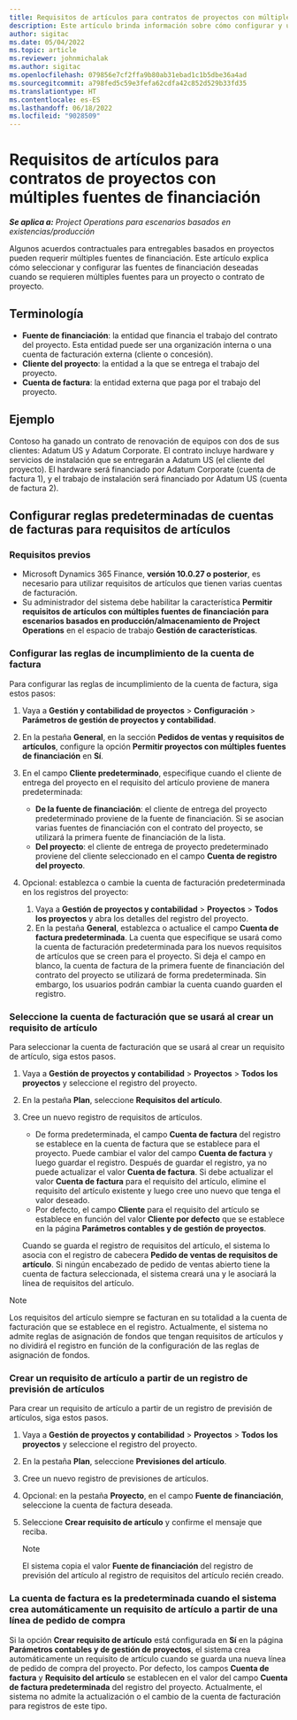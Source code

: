 ```yaml
---
title: Requisitos de artículos para contratos de proyectos con múltiples fuentes de financiación
description: Este artículo brinda información sobre cómo configurar y usar los requisitos de artículos con múltiples fuentes de financiación.
author: sigitac
ms.date: 05/04/2022
ms.topic: article
ms.reviewer: johnmichalak
ms.author: sigitac
ms.openlocfilehash: 079856e7cf2ffa9b80ab31ebad1c1b5dbe36a4ad
ms.sourcegitcommit: a798fed5c59e3fefa62cdfa42c852d529b33fd35
ms.translationtype: HT
ms.contentlocale: es-ES
ms.lasthandoff: 06/18/2022
ms.locfileid: "9028509"
---
```

# <a name="item-requirements-for-project-contracts-with-multiple-funding-sources"></a>Requisitos de artículos para contratos de proyectos con múltiples fuentes de financiación

_**Se aplica a:** Project Operations para escenarios basados en existencias/producción_

Algunos acuerdos contractuales para entregables basados en proyectos pueden requerir múltiples fuentes de financiación. Este artículo explica cómo seleccionar y configurar las fuentes de financiación deseadas cuando se requieren múltiples fuentes para un proyecto o contrato de proyecto.

## <a name="terminology"></a>Terminología

- **Fuente de financiación**: la entidad que financia el trabajo del contrato del proyecto. Esta entidad puede ser una organización interna o una cuenta de facturación externa (cliente o concesión).
- **Cliente del proyecto**: la entidad a la que se entrega el trabajo del proyecto.
- **Cuenta de factura**: la entidad externa que paga por el trabajo del proyecto.

## <a name="example"></a>Ejemplo

Contoso ha ganado un contrato de renovación de equipos con dos de sus clientes: Adatum US y Adatum Corporate. El contrato incluye hardware y servicios de instalación que se entregarán a Adatum US (el cliente del proyecto). El hardware será financiado por Adatum Corporate (cuenta de factura 1), y el trabajo de instalación será financiado por Adatum US (cuenta de factura 2).

## <a name="set-up-invoice-account-defaulting-rules-for-item-requirements"></a>Configurar reglas predeterminadas de cuentas de facturas para requisitos de artículos

### <a name="prerequisites"></a>Requisitos previos

- Microsoft Dynamics 365 Finance, **versión 10.0.27 o posterior**, es necesario para utilizar requisitos de artículos que tienen varias cuentas de facturación.
- Su administrador del sistema debe habilitar la característica **Permitir requisitos de artículos con múltiples fuentes de financiación para escenarios basados en producción/almacenamiento de Project Operations** en el espacio de trabajo **Gestión de características**.

### <a name="set-up-the-invoice-account-defaulting-rules"></a>Configurar las reglas de incumplimiento de la cuenta de factura

Para configurar las reglas de incumplimiento de la cuenta de factura, siga estos pasos:

1. Vaya a **Gestión y contabilidad de proyectos** \> **Configuración** \> **Parámetros de gestión de proyectos y contabilidad**.
1. En la pestaña **General**, en la sección **Pedidos de ventas y requisitos de artículos**, configure la opción **Permitir proyectos con múltiples fuentes de financiación** en **Sí**.
1. En el campo **Cliente predeterminado**, especifique cuando el cliente de entrega del proyecto en el requisito del artículo proviene de manera predeterminada:

    - **De la fuente de financiación**: el cliente de entrega del proyecto predeterminado proviene de la fuente de financiación. Si se asocian varias fuentes de financiación con el contrato del proyecto, se utilizará la primera fuente de financiación de la lista.
    - **Del proyecto**: el cliente de entrega de proyecto predeterminado proviene del cliente seleccionado en el campo **Cuenta de registro del proyecto**.

1. Opcional: establezca o cambie la cuenta de facturación predeterminada en los registros del proyecto:

    1. Vaya a **Gestión de proyectos y contabilidad** \> **Proyectos** \> **Todos los proyectos** y abra los detalles del registro del proyecto.
    2. En la pestaña **General**, establezca o actualice el campo **Cuenta de factura predeterminada**. La cuenta que especifique se usará como la cuenta de facturación predeterminada para los nuevos requisitos de artículos que se creen para el proyecto. Si deja el campo en blanco, la cuenta de factura de la primera fuente de financiación del contrato del proyecto se utilizará de forma predeterminada. Sin embargo, los usuarios podrán cambiar la cuenta cuando guarden el registro.

### <a name="select-the-invoice-account-to-use-when-you-create-an-item-requirement"></a>Seleccione la cuenta de facturación que se usará al crear un requisito de artículo

Para seleccionar la cuenta de facturación que se usará al crear un requisito de artículo, siga estos pasos.

1. Vaya a **Gestión de proyectos y contabilidad** \> **Proyectos** \> **Todos los proyectos** y seleccione el registro del proyecto.
1. En la pestaña **Plan**, seleccione **Requisitos del artículo**.
1. Cree un nuevo registro de requisitos de artículos.

    - De forma predeterminada, el campo **Cuenta de factura** del registro se establece en la cuenta de factura que se establece para el proyecto. Puede cambiar el valor del campo **Cuenta de factura** y luego guardar el registro. Después de guardar el registro, ya no puede actualizar el valor **Cuenta de factura**. Si debe actualizar el valor **Cuenta de factura** para el requisito del artículo, elimine el requisito del artículo existente y luego cree uno nuevo que tenga el valor deseado.
    - Por defecto, el campo **Cliente** para el requisito del artículo se establece en función del valor **Cliente por defecto** que se establece en la página **Parámetros contables y de gestión de proyectos**.

    Cuando se guarda el registro de requisitos del artículo, el sistema lo asocia con el registro de cabecera **Pedido de ventas de requisitos de artículo**. Si ningún encabezado de pedido de ventas abierto tiene la cuenta de factura seleccionada, el sistema creará una y le asociará la línea de requisitos del artículo.

> [!NOTE]
> Los requisitos del artículo siempre se facturan en su totalidad a la cuenta de facturación que se establece en el registro. Actualmente, el sistema no admite reglas de asignación de fondos que tengan requisitos de artículos y no dividirá el registro en función de la configuración de las reglas de asignación de fondos.

### <a name="create-an-item-requirement-from-an-item-forecast-record"></a>Crear un requisito de artículo a partir de un registro de previsión de artículos

Para crear un requisito de artículo a partir de un registro de previsión de artículos, siga estos pasos.

1. Vaya a **Gestión de proyectos y contabilidad** \> **Proyectos** \> **Todos los proyectos** y seleccione el registro del proyecto.
1. En la pestaña **Plan**, seleccione **Previsiones del artículo**.
1. Cree un nuevo registro de previsiones de artículos.
1. Opcional: en la pestaña **Proyecto**, en el campo **Fuente de financiación**, seleccione la cuenta de factura deseada.
1. Seleccione **Crear requisito de artículo** y confirme el mensaje que reciba.

    > [!NOTE]
    > El sistema copia el valor **Fuente de financiación** del registro de previsión del artículo al registro de requisitos del artículo recién creado.

### <a name="default-invoice-account-when-the-system-automatically-creates-an-item-requirement-from-a-purchase-order-line"></a>La cuenta de factura es la predeterminada cuando el sistema crea automáticamente un requisito de artículo a partir de una línea de pedido de compra

Si la opción **Crear requisito de artículo** está configurada en **Sí** en la página **Parámetros contables y de gestión de proyectos**, el sistema crea automáticamente un requisito de artículo cuando se guarda una nueva línea de pedido de compra del proyecto. Por defecto, los campos **Cuenta de factura** y **Requisito del artículo** se establecen en el valor del campo **Cuenta de factura predeterminada** del registro del proyecto. Actualmente, el sistema no admite la actualización o el cambio de la cuenta de facturación para registros de este tipo.
